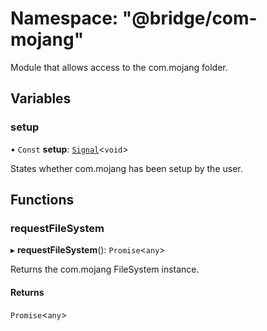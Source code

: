 # Namespace: "@bridge/com-mojang"

Module that allows access to the com.mojang folder.

## Variables

### setup

• `Const` **setup**: [`Signal`](../interfaces/signal.md)<`void`\>

States whether com.mojang has been setup by the user.

## Functions

### requestFileSystem

▸ **requestFileSystem**(): `Promise`<`any`\>

Returns the com.mojang FileSystem instance.

#### Returns

`Promise`<`any`\>
